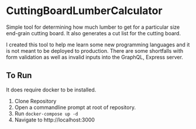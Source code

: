 # CuttingBoardLumberCalculator
Simple tool for determining how much lumber to get for a particular size end-grain cutting board. It also generates a cut list for the cutting board.

I created this tool to help me learn some new programming languages and it is not meant to be deployed to production. There are some shortfalls with form validation as well as invalid inputs into the GraphQL, Express server.

## To Run
It does require docker to be installed.
1. Clone Repository
2. Open a commandline prompt at root of repository.
3. Run `docker-compose up -d`
4. Navigate to http://localhost:3000

